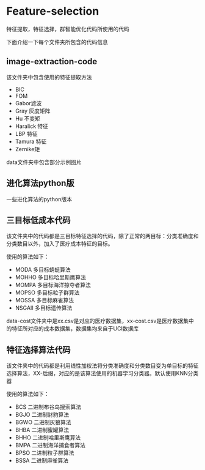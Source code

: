 # Feature-selection
特征提取，特征选择，群智能优化代码所使用的代码

下面介绍一下每个文件夹所包含的代码信息

## image-extraction-code

该文件夹中包含使用的特征提取方法

- BIC
- FOM
- Gabor滤波
- Gray 灰度矩阵
- Hu 不变矩
- Haralick 特征
- LBP 特征
- Tamura 特征
- Zernike矩

data文件夹中包含部分示例图片

## 进化算法python版

一些进化算法的python版本

## 三目标低成本代码

该文件夹中的代码都是三目标特征选择的代码，除了正常的两目标：分类准确度和分类数目以外，加入了医疗成本特征的目标。

使用的算法如下：

- MODA 多目标蜻蜓算法
- MOHHO 多目标哈里斯鹰算法
- MOMPA 多目标海洋掠夺者算法
- MOPSO 多目标粒子群算法
- MOSSA 多目标麻雀算法
- NSGAII 多目标遗传算法

data-cost文件夹中是xx.csv是对应的医疗数据集，xx-cost.csv是医疗数据集中的特征所对应的成本数据集，数据集均来自于UCI数据库

## 特征选择算法代码

该文件夹中的代码都是利用线性加权法将分类准确度和分类数目变为单目标的特征选择算法，XX-后缀，对应的是该算法使用的机器学习分类器。默认使用KNN分类器

使用的算法如下：

- BCS  二进制布谷鸟搜索算法
- BGJO 二进制豺豹算法
- BGWO 二进制灰狼算法
- BHBA 二进制蜜罐算法
- BHHO 二进制哈里斯鹰算法
- BMPA 二进制海洋捕食者算法
- BPSO 二进制粒子群算法
- BSSA 二进制麻雀算法



